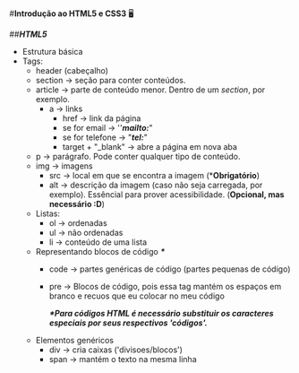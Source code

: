 #**Introdução ao HTML5 e CSS3**​ :desktop_computer:

##**_HTML5_**

- Estrutura básica
- Tags:
  - header (cabeçalho)
  - section -> seção para conter conteúdos.
  - article -> parte de conteúdo menor. Dentro de um *_section_*, por exemplo.
    - a -> links
      -  href -> link da página
        - se for email -> ''**_mailto:_**" 
        - se for telefone -> "**_tel:_**"
      - target + "_blank" -> abre a página em nova aba
  - p -> parágrafo. Pode conter qualquer tipo de conteúdo.
  - img -> imagens
    - src -> local em que se encontra a imagem (***Obrigatório**)
    - alt -> descrição da imagem (caso não seja carregada, por exemplo). Essêncial para prover acessibilidade. (**Opcional, mas necessário :D**)
  - Listas: 
    - ol -> ordenadas
    - ul -> não ordenadas
    - li -> conteúdo de uma lista
  - Representando blocos de código **_*_**
    - code -> partes genéricas de código (partes pequenas de código)
    - pre -> Blocos de código, pois essa tag mantém os espaços em branco e recuos que eu colocar no meu código
      
      **_*Para códigos HTML é necessário substituir os caracteres especiais por seus respectivos 'códigos'._**
  - Elementos genéricos
    - div -> cria caixas ('divisoes/blocos')
    - span -> mantém o texto na mesma linha